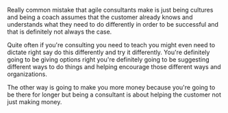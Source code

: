 Really common mistake that agile consultants make is just being cultures and being a coach assumes that the customer already knows and understands what they need to do differently in order to be successful and that is definitely not always the case.

Quite often if you're consulting you need to teach you might even need to dictate right say do this differently and try it differently. You're definitely going to be giving options right you're definitely going to be suggesting different ways to do things and helping encourage those different ways and organizations.

The other way is going to make you more money because you're going to be there for longer but being a consultant is about helping the customer not just making money.